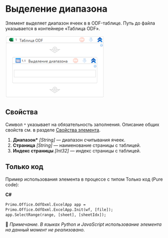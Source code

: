 # Выделение диапазона

Элемент выделяет диапазон ячеек в в ODF-таблице. Путь до файла указывается в контейнере «Таблица ODF».

![Элемент «Выделение диапазона»](<../../../../.gitbook/assets1/windows_items/odf-select-range.png>)


## Свойства

Символ `*` указывает на обязательность заполнения. Описание общих свойств см. в разделе [Свойства элемента](https://docs.primo-rpa.ru/primo-rpa/primo-studio/process/elements#svoistva-elementa).

1. **Диапазон\*** *[String]* — диапазон считывания ячеек.
1. **Страница** *[String]* — наименование страницы c таблицей.
1. **Индекс страницы** *[Int32]* — индекс страницы c таблицей.


## Только код
Пример использования элемента в процессе с типом Только код (Pure code):  

**C#** 
```
Primo.Office.OdfOxml.ExcelApp app = Primo.Office.OdfOxml.ExcelApp.Init(wf, [file]);
app.SelectRange(range, [sheet], [sheetIdx]);
```

:small_orange_diamond: *Примечание. В языках Python и JavaScript использование элемента на данный момент не реализовано.*
